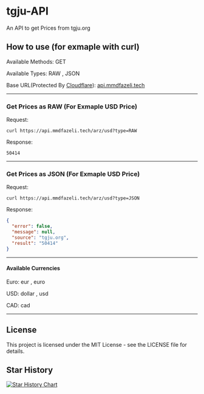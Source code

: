 # tgju-API
An API to get Prices from tgju.org

## How to use (for exmaple with curl)

Available Methods: GET

Available Types: RAW , JSON

Base URL(Protected By [Cloudflare](https://cloudflare.com/)): [api.mmdfazeli.tech](https://api.mmdfazeli.tech/)

---
### Get Prices as RAW (For Exmaple USD Price)
Request:
```fix
curl https://api.mmdfazeli.tech/arz/usd?type=RAW
```
Response:
```text
50414
```
---
### Get Prices as JSON (For Exmaple USD Price)
Request:
```fix
curl https://api.mmdfazeli.tech/arz/usd?type=JSON
```
Response:
```json
{
  "error": false,
  "message": null,
  "source": "tgju.org",
  "result": "50414"
}
```
---
#### Available Currencies
Euro: eur , euro

USD: dollar , usd

CAD: cad

---
## License

This project is licensed under the MIT License - see the LICENSE file for details.

## Star History

[![Star History Chart](https://api.star-history.com/svg?repos=Mohammadgb0078/tgju-API&type=Date)](https://star-history.com/#Mohammadgb0078/tgju-API&Date)
